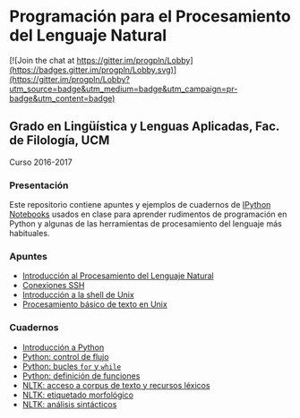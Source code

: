 # Programación para el Procesamiento del Lenguaje Natural

[![Join the chat at https://gitter.im/progpln/Lobby](https://badges.gitter.im/progpln/Lobby.svg)](https://gitter.im/progpln/Lobby?utm_source=badge&utm_medium=badge&utm_campaign=pr-badge&utm_content=badge)

## Grado en Lingüística y Lenguas Aplicadas, Fac. de Filología, UCM

Curso 2016-2017

### Presentación

Este repositorio contiene apuntes y ejemplos de cuadernos de [IPython Notebooks](http://ipython.org/notebook.html) usados en clase para aprender rudimentos de programación en Python y algunas de las herramientas de procesamiento del lenguaje más habituales.

### Apuntes

- [Introducción al Procesamiento del Lenguaje Natural](IntroPLN.pdf)
- [Conexiones SSH](conexiones-SSH.pdf) 
- [Introducción a la shell de Unix](ShellUnix.pdf)
- [Procesamiento básico de texto en Unix](ShellUnix-proc-text.pdf)


### Cuadernos

- [Introducción a Python](notebooks/1-Intro-Python.ipynb)
- [Python: control de flujo](notebooks/2-Python-control-flujo.ipynb)
- [Python: bucles `for` y `while`](notebooks/3-Python-bucles.ipynb)
- [Python: definición de funciones](notebooks/4-Python-funciones.ipynb)
- [NLTK: acceso a corpus de texto y recursos léxicos](notebooks/5-nltk-corpus.ipynb)
- [NLTK: etiquetado morfológico](notebooks/6-nltk-pos.ipynb)
- [NLTK: análisis sintácticos](notebooks/7-nltk-analyzers.ipynb)

